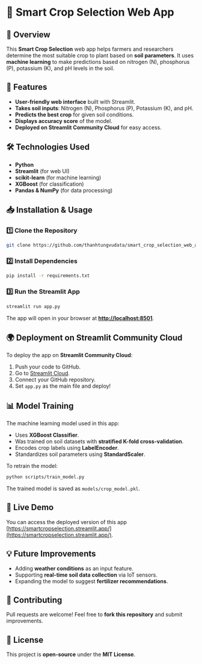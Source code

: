 # 🌱 Smart Crop Selection Web App

## 📌 Overview

This **Smart Crop Selection** web app helps farmers and researchers determine the most suitable crop to plant based on **soil parameters**. It uses **machine learning** to make predictions based on nitrogen (N), phosphorus (P), potassium (K), and pH levels in the soil.

## 🚀 Features

- **User-friendly web interface** built with Streamlit.
- **Takes soil inputs**: Nitrogen (N), Phosphorus (P), Potassium (K), and pH.
- **Predicts the best crop** for given soil conditions.
- **Displays accuracy score** of the model.
- **Deployed on Streamlit Community Cloud** for easy access.

## 🛠️ Technologies Used

- **Python**
- **Streamlit** (for web UI)
- **scikit-learn** (for machine learning)
- **XGBoost** (for classification)
- **Pandas & NumPy** (for data processing)

## 📥 Installation & Usage

### **1️⃣ Clone the Repository**

```bash
git clone https://github.com/thanhtungvudata/smart_crop_selection_web_app.git
```

### **2️⃣ Install Dependencies**

```bash
pip install -r requirements.txt
```

### **3️⃣ Run the Streamlit App**

```bash
streamlit run app.py
```

The app will open in your browser at **[http://localhost:8501](http://localhost:8501)**.

## 🌍 Deployment on Streamlit Community Cloud

To deploy the app on **Streamlit Community Cloud**:

1. Push your code to GitHub.
2. Go to [Streamlit Cloud](https://share.streamlit.io/).
3. Connect your GitHub repository.
4. Set `app.py` as the main file and deploy!

## 📊 Model Training

The machine learning model used in this app:

- Uses **XGBoost Classifier**.
- Was trained on soil datasets with **stratified K-fold cross-validation**.
- Encodes crop labels using **LabelEncoder**.
- Standardizes soil parameters using **StandardScaler**.

To retrain the model:

```bash
python scripts/train_model.py
```

The trained model is saved as `models/crop_model.pkl`.

## 🔗 Live Demo

You can access the deployed version of this app [https://smartcropselection.streamlit.app/](https://smartcropselection.streamlit.app/).

## 💡 Future Improvements

- Adding **weather conditions** as an input feature.
- Supporting **real-time soil data collection** via IoT sensors.
- Expanding the model to suggest **fertilizer recommendations**.

## 🤝 Contributing

Pull requests are welcome! Feel free to **fork this repository** and submit improvements.

## 📜 License

This project is **open-source** under the **MIT License**.

